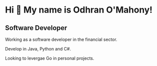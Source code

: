 Hi 👋 My name is Odhran O'Mahony!
=================================

Software Developer
------------------

Working as a software developer in the financial sector. 

Develop in Java, Python and C#.

Looking to levergae Go in personal projects.

